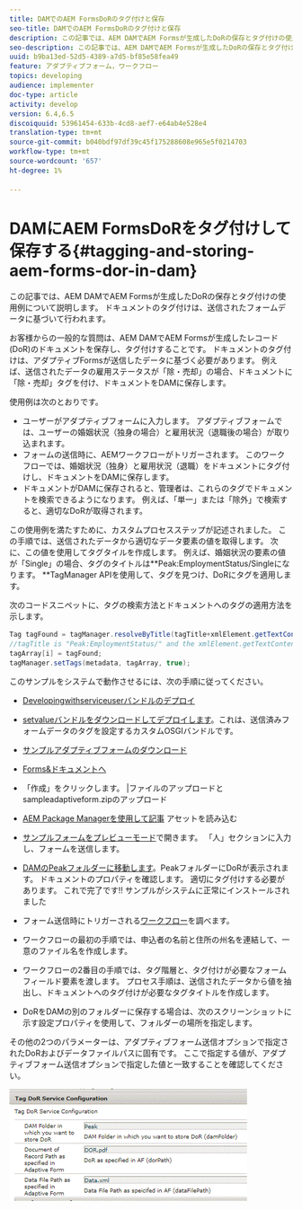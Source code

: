 ```yaml
---
title: DAMでのAEM FormsDoRのタグ付けと保存
seo-title: DAMでのAEM FormsDoRのタグ付けと保存
description: この記事では、AEM DAMでAEM Formsが生成したDoRの保存とタグ付けの使用例について説明します。 ドキュメントのタグ付けは、送信されたフォームデータに基づいて行われます。
seo-description: この記事では、AEM DAMでAEM Formsが生成したDoRの保存とタグ付けの使用例について説明します。 ドキュメントのタグ付けは、送信されたフォームデータに基づいて行われます。
uuid: b9ba13ed-52d5-4389-a7d5-bf85e58fea49
feature: アダプティブフォーム，ワークフロー
topics: developing
audience: implementer
doc-type: article
activity: develop
version: 6.4,6.5
discoiquuid: 53961454-633b-4cd8-aef7-e64ab4e528e4
translation-type: tm+mt
source-git-commit: b040bdf97df39c45f175288608e965e5f0214703
workflow-type: tm+mt
source-wordcount: '657'
ht-degree: 1%

---
```



# DAMにAEM FormsDoRをタグ付けして保存する{#tagging-and-storing-aem-forms-dor-in-dam}

この記事では、AEM DAMでAEM Formsが生成したDoRの保存とタグ付けの使用例について説明します。 ドキュメントのタグ付けは、送信されたフォームデータに基づいて行われます。

お客様からの一般的な質問は、AEM DAMでAEM Formsが生成したレコード(DoR)のドキュメントを保存し、タグ付けすることです。 ドキュメントのタグ付けは、アダプティブFormsが送信したデータに基づく必要があります。 例えば、送信されたデータの雇用ステータスが「除・売却」の場合、ドキュメントに「除・売却」タグを付け、ドキュメントをDAMに保存します。

使用例は次のとおりです。

* ユーザーがアダプティブフォームに入力します。 アダプティブフォームでは、ユーザーの婚姻状況（独身の場合）と雇用状況（退職後の場合）が取り込まれます。
* フォームの送信時に、AEMワークフローがトリガーされます。 このワークフローでは、婚姻状況（独身）と雇用状況（退職）をドキュメントにタグ付けし、ドキュメントをDAMに保存します。
* ドキュメントがDAMに保存されると、管理者は、これらのタグでドキュメントを検索できるようになります。 例えば、「単一」または「除外」で検索すると、適切なDoRが取得されます。

この使用例を満たすために、カスタムプロセスステップが記述されました。 この手順では、送信されたデータから適切なデータ要素の値を取得します。 次に、この値を使用してタグタイルを作成します。 例えば、婚姻状況の要素の値が「Single」の場合、タグのタイトルは**Peak:EmploymentStatus/Singleになります。 **TagManager APIを使用して、タグを見つけ、DoRにタグを適用します。

次のコードスニペットに、タグの検索方法とドキュメントへのタグの適用方法を示します。

```java
Tag tagFound = tagManager.resolveByTitle(tagTitle+xmlElement.getTextContent());
//tagTitle is "Peak:EmploymentStatus/" and the xmlElement.getTextContent() will return the value Single. So the tag title becomes Peak:EmploymentStatus/Single. Once the tag is found we put the tag in array and apply the tags to the resource as shown below
tagArray[i] = tagFound;
tagManager.setTags(metadata, tagArray, true);
```

このサンプルをシステムで動作させるには、次の手順に従ってください。
* [Developingwithserviceuserバンドルのデプロイ](/help/forms/assets/common-osgi-bundles/DevelopingWithServiceUser.jar)

* [setvalueバンドルをダウンロードしてデプロイします](/help/forms/assets/common-osgi-bundles/SetValueApp.core-1.0-SNAPSHOT.jar)。これは、送信済みフォームデータのタグを設定するカスタムOSGIバンドルです。

* [サンプルアダプティブフォームのダウンロード](assets/tag-and-store-in-dam-assets.zip)

* [Forms&amp;ドキュメントへ](http://localhost:4502/aem/forms.html/content/dam/formsanddocuments)

* 「作成」をクリックします。 |ファイルのアップロードとsampleadaptiveform.zipのアップロード

* [AEM Package Managerを使用して記事](assets/tag-and-store-in-dam-assets.zip) アセットを読み込む
* [サンプルフォームをプレビューモード](http://localhost:4502/content/dam/formsanddocuments/summit/peakform/jcr:content?wcmmode=disabled)で開きます。 「人」セクションに入力し、フォームを送信します。
* [DAMのPeakフォルダーに移動します](http://localhost:4502/assets.html/content/dam/Peak)。PeakフォルダーにDoRが表示されます。 ドキュメントのプロパティを確認します。 適切にタグ付けする必要があります。
これで完了です!! サンプルがシステムに正常にインストールされました

* フォーム送信時にトリガーされる[ワークフロー](http://localhost:4502/editor.html/conf/global/settings/workflow/models/TagAndStoreDoRinDAM.html)を調べます。
* ワークフローの最初の手順では、申込者の名前と住所の州名を連結して、一意のファイル名を作成します。
* ワークフローの2番目の手順では、タグ階層と、タグ付けが必要なフォームフィールド要素を渡します。 プロセス手順は、送信されたデータから値を抽出し、ドキュメントへのタグ付けが必要なタグタイトルを作成します。
* DoRをDAMの別のフォルダーに保存する場合は、次のスクリーンショットに示す設定プロパティを使用して、フォルダーの場所を指定します。

その他の2つのパラメーターは、アダプティブフォーム送信オプションで指定されたDoRおよびデータファイルパスに固有です。 ここで指定する値が、アダプティブフォーム送信オプションで指定した値と一致することを確認してください。

![タグDor](assets/tag_dor_service_configuration.gif)


